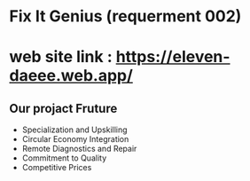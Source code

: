 # Fix It Genius (requerment 002)
# web site link : https://eleven-daeee.web.app/

## Our projact Fruture

- Specialization and Upskilling
- Circular Economy Integration
- Remote Diagnostics and Repair
- Commitment to Quality
- Competitive Prices
 
